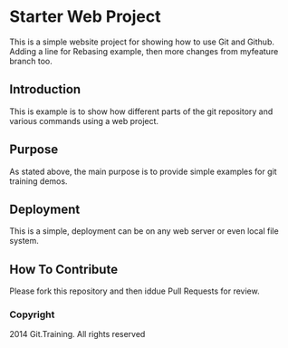 # Starter Web Project

This is a simple website project for showing how to use Git and Github. Adding a line for Rebasing example, then more changes from myfeature branch too.

## Introduction

This is example is to show how different parts of the git repository and various commands using a web project.

## Purpose

As stated above, the main purpose is to provide simple examples for git training demos.

## Deployment

This is a simple, deployment can be on any web server or even local file system.

## How To Contribute

Please fork this repository and then iddue Pull Requests for review.

### Copyright

2014 Git.Training. All rights reserved